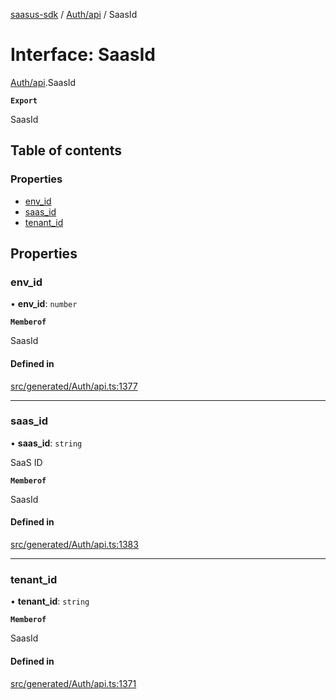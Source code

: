 [saasus-sdk](../README.md) / [Auth/api](../modules/Auth_api.md) / SaasId

# Interface: SaasId

[Auth/api](../modules/Auth_api.md).SaasId

**`Export`**

SaasId

## Table of contents

### Properties

- [env\_id](Auth_api.SaasId.md#env_id)
- [saas\_id](Auth_api.SaasId.md#saas_id)
- [tenant\_id](Auth_api.SaasId.md#tenant_id)

## Properties

### env\_id

• **env\_id**: `number`

**`Memberof`**

SaasId

#### Defined in

[src/generated/Auth/api.ts:1377](https://github.com/saasus-platform/saasus-sdk-javascript/blob/997c544/src/generated/Auth/api.ts#L1377)

___

### saas\_id

• **saas\_id**: `string`

SaaS ID

**`Memberof`**

SaasId

#### Defined in

[src/generated/Auth/api.ts:1383](https://github.com/saasus-platform/saasus-sdk-javascript/blob/997c544/src/generated/Auth/api.ts#L1383)

___

### tenant\_id

• **tenant\_id**: `string`

**`Memberof`**

SaasId

#### Defined in

[src/generated/Auth/api.ts:1371](https://github.com/saasus-platform/saasus-sdk-javascript/blob/997c544/src/generated/Auth/api.ts#L1371)
